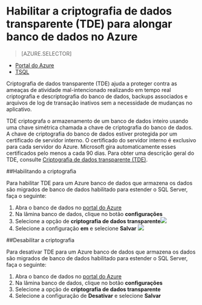 <properties
   pageTitle="Habilitar a criptografia de dados transparente (TDE) para SQL Server Alongar banco de dados no Azure | Microsoft Azure"
   description="Habilitar a criptografia de dados transparente (TDE) para SQL Server Alongar banco de dados no Azure"
   services="sql-server-stretch-database"
   documentationCenter=""
   authors="douglaslMS"
   manager="barbkess"
   editor=""/>

<tags
   ms.service="sql-server-stretch-database"
   ms.workload="data-management"
   ms.tgt_pltfrm="na"
   ms.devlang="na"
   ms.topic="article"
   ms.date="06/14/2016"
   ms.author="douglaslMS"/>

# <a name="enable-transparent-data-encryption-tde-for-stretch-database-on-azure"></a>Habilitar a criptografia de dados transparente (TDE) para alongar banco de dados no Azure
> [AZURE.SELECTOR]
- [Portal do Azure](sql-server-stretch-database-encryption-tde.md)
- [TSQL](sql-server-stretch-database-tde-tsql.md)

Criptografia de dados transparente (TDE) ajuda a proteger contra as ameaças de atividade mal-intencionado realizando em tempo real criptografia e descriptografia do banco de dados, backups associados e arquivos de log de transação inativos sem a necessidade de mudanças no aplicativo.

TDE criptografa o armazenamento de um banco de dados inteiro usando uma chave simétrica chamada a chave de criptografia do banco de dados. A chave de criptografia do banco de dados estiver protegida por um certificado de servidor interno. O certificado do servidor interno é exclusivo para cada servidor do Azure. Microsoft gira automaticamente esses certificados pelo menos a cada 90 dias. Para obter uma descrição geral do TDE, consulte [Criptografia de dados transparente (TDE)].

##<a name="enabling-encryption"></a>Habilitando a criptografia

Para habilitar TDE para um Azure banco de dados que armazena os dados são migrados de banco de dados habilitado para estender o SQL Server, faça o seguinte:

1. Abra o banco de dados no [portal do Azure](https://portal.azure.com)
2. Na lâmina banco de dados, clique no botão **configurações**
3. Selecione a opção de **criptografia de dados transparente**![][1]
4. Selecione a configuração **em** e selecione **Salvar**
![][2]


##<a name="disabling-encryption"></a>Desabilitar a criptografia

Para desativar TDE para um Azure banco de dados que armazena os dados são migrados de banco de dados habilitado para estender o SQL Server, faça o seguinte:

1. Abra o banco de dados no [portal do Azure](https://portal.azure.com)
2. Na lâmina banco de dados, clique no botão **configurações**
3. Selecione a opção de **criptografia de dados transparente**
4. Selecione a configuração de **Desativar** e selecione **Salvar**




<!--Anchors-->
[Criptografia de dados transparente (TDE)]: https://msdn.microsoft.com/library/bb934049.aspx


<!--Image references-->
[1]: ./media/sql-server-stretch-database-encryption-tde/stretchtde1.png
[2]: ./media/sql-server-stretch-database-encryption-tde/stretchtde2.png


<!--Link references-->
